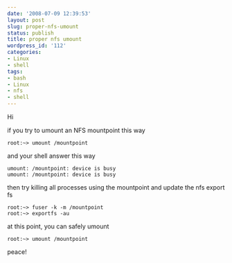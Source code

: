 ```yaml
---
date: '2008-07-09 12:39:53'
layout: post
slug: proper-nfs-umount
status: publish
title: proper nfs umount
wordpress_id: '112'
categories:
- Linux
- shell
tags:
- bash
- Linux
- nfs
- shell
---
```


Hi

if you try to umount an NFS mountpoint this way
```
root:~> umount /mountpoint
```
and your shell answer this way
```
umount: /mountpoint: device is busy
umount: /mountpoint: device is busy
```
then try killing all processes using the mountpoint and update the nfs export fs
```
root:~> fuser -k -m /mountpoint
root:~> exportfs -au
```
at this point, you can safely umount
```
root:~> umount /mountpoint
```

peace!
